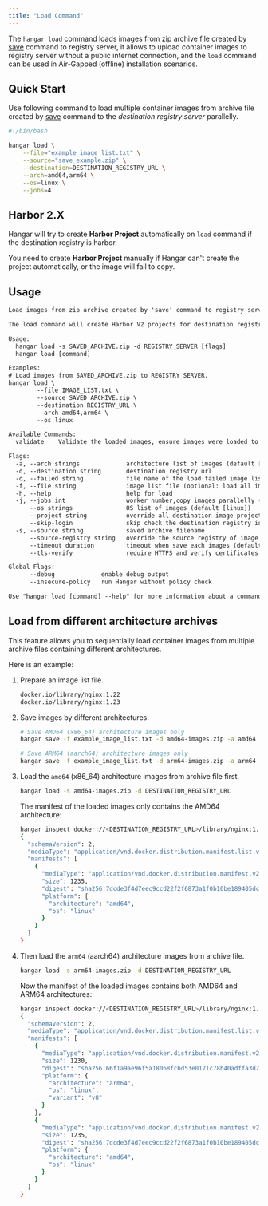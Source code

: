 ```yaml
---
title: "Load Command"
---
```


The `hangar load` command loads images from zip archive file created by [save](../save/save) command to registry server, it allows to upload container images to registry server without a public internet connection,
and the `load` command can be used in Air-Gapped (offline) installation scenarios.

## Quick Start

Use following command to load multiple container images from archive file created by [save](../save/save#quick-start) command to the *destination registry server* parallelly.

```bash
#!/bin/bash

hangar load \
    --file="example_image_list.txt" \
    --source="save_example.zip" \
    --destination=DESTINATION_REGISTRY_URL \
    --arch=amd64,arm64 \
    --os=linux \
    --jobs=4
```

## Harbor 2.X

Hangar will try to create **Harbor Project** automatically on `load` command if the destination registry is harbor.

You need to create **Harbor Project** manually if Hangar can't create the project automatically, or the image will fail to copy.

## Usage

```txt title="hanagr load --help"
Load images from zip archive created by 'save' command to registry server.

The load command will create Harbor V2 projects for destination registry automatically.

Usage:
  hangar load -s SAVED_ARCHIVE.zip -d REGISTRY_SERVER [flags]
  hangar load [command]

Examples:
# Load images from SAVED_ARCHIVE.zip to REGISTRY SERVER.
hangar load \
        --file IMAGE_LIST.txt \
        --source SAVED_ARCHIVE.zip \
        --destination REGISTRY_URL \
        --arch amd64,arm64 \
        --os linux

Available Commands:
  validate    Validate the loaded images, ensure images were loaded to registry server

Flags:
  -a, --arch strings             architecture list of images (default [amd64,arm64])
  -d, --destination string       destination registry url
  -o, --failed string            file name of the load failed image list (default "load-failed.txt")
  -f, --file string              image list file (optional: load all images from archive if not provided)
  -h, --help                     help for load
  -j, --jobs int                 worker number,copy images parallelly (1-20) (default 1)
      --os strings               OS list of images (default [linux])
      --project string           override all destination image projects
      --skip-login               skip check the destination registry is logged in (used in shell script)
  -s, --source string            saved archive filename
      --source-registry string   override the source registry of image list
      --timeout duration         timeout when save each images (default 10m0s)
      --tls-verify               require HTTPS and verify certificates

Global Flags:
      --debug             enable debug output
      --insecure-policy   run Hangar without policy check

Use "hangar load [command] --help" for more information about a command.
```

## Load from different architecture archives

This feature allows you to sequentially load container images from multiple archive files containing different architectures.

Here is an example:

1. Prepare an image list file.

    ```txt title="example_image_list.txt"
    docker.io/library/nginx:1.22
    docker.io/library/nginx:1.23
    ```
2. Save images by different architectures.

    ```bash
    # Save AMD64 (x86_64) architecture images only
    hangar save -f example_image_list.txt -d amd64-images.zip -a amd64
    ```

    ```bash
    # Save ARM64 (aarch64) architecture images only
    hangar save -f example_image_list.txt -d arm64-images.zip -a arm64
    ```

3. Load the `amd64` (x86_64) architecture images from archive file first.

    ```bash
    hangar load -s amd64-images.zip -d DESTINATION_REGISTRY_URL
    ```

    The manifest of the loaded images only contains the AMD64 architecture:

    ```bash
    hangar inspect docker://<DESTINATION_REGISTRY_URL>/library/nginx:1.22 --raw | jq
    {
      "schemaVersion": 2,
      "mediaType": "application/vnd.docker.distribution.manifest.list.v2+json",
      "manifests": [
        {
          "mediaType": "application/vnd.docker.distribution.manifest.v2+json",
          "size": 1235,
          "digest": "sha256:7dcde3f4d7eec9ccd22f2f6873a1f0b10be189405dcbfbaac417487e4fb44c4b",
          "platform": {
            "architecture": "amd64",
            "os": "linux"
          }
        }
      ]
    }
    ```

4. Then load the `arm64` (aarch64) architecture images from archive file.

    ```bash
    hangar load -s arm64-images.zip -d DESTINATION_REGISTRY_URL
    ```

    Now the manifest of the loaded images contains both AMD64 and ARM64 architectures:

    ```bash
    hangar inspect docker://<DESTINATION_REGISTRY_URL>/library/nginx:1.22 --raw | jq
    {
      "schemaVersion": 2,
      "mediaType": "application/vnd.docker.distribution.manifest.list.v2+json",
      "manifests": [
        {
          "mediaType": "application/vnd.docker.distribution.manifest.v2+json",
          "size": 1230,
          "digest": "sha256:66f1a9ae96f5a18068fcbd53e0171c78b40adffa3d70f565341eb453a34bb099",
          "platform": {
            "architecture": "arm64",
            "os": "linux",
            "variant": "v8"
          }
        },
        {
          "mediaType": "application/vnd.docker.distribution.manifest.v2+json",
          "size": 1235,
          "digest": "sha256:7dcde3f4d7eec9ccd22f2f6873a1f0b10be189405dcbfbaac417487e4fb44c4b",
          "platform": {
            "architecture": "amd64",
            "os": "linux"
          }
        }
      ]
    }
    ```
